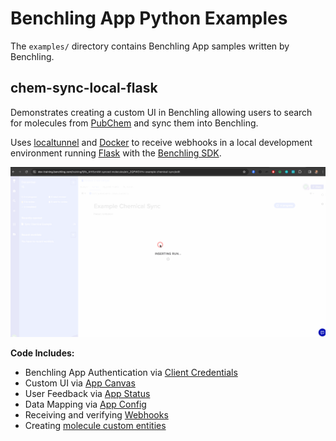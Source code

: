 # Benchling App Python Examples

The `examples/` directory contains Benchling App samples written by Benchling.

## chem-sync-local-flask

Demonstrates creating a custom UI in Benchling allowing users to search for 
molecules from [PubChem](https://pubchem.ncbi.nlm.nih.gov/) and sync them into Benchling.

Uses [localtunnel](https://localtunnel.me/) and [Docker](https://www.docker.com/) to receive webhooks 
in a local development environment running [Flask](https://flask.palletsprojects.com/) with the 
[Benchling SDK](https://docs.benchling.com/docs/getting-started-with-the-sdk).

![image info](./examples/chem-sync-local-flask/docs/demo-short.gif)

**Code Includes:**
* Benchling App Authentication via [Client Credentials](https://docs.benchling.com/docs/getting-started-benchling-apps#getting-credentials)
* Custom UI via [App Canvas](https://docs.benchling.com/docs/introduction-to-app-canvas)
* User Feedback via [App Status](https://docs.benchling.com/docs/introduction-to-app-status)
* Data Mapping via [App Config](https://docs.benchling.com/docs/app-configuration)
* Receiving and verifying [Webhooks](https://docs.benchling.com/docs/getting-started-with-webhooks)
* Creating [molecule custom entities](https://benchling.com/api/reference#/Molecules/createMolecule)